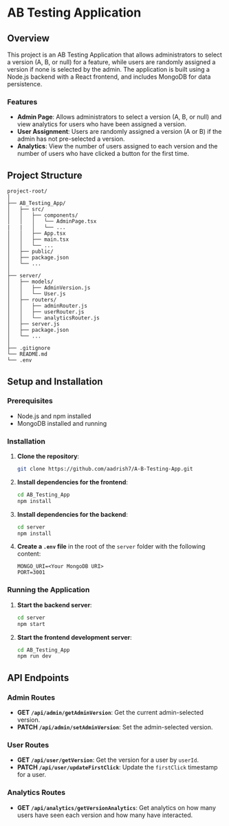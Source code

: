 # AB Testing Application

## Overview

This project is an AB Testing Application that allows administrators to select a version (A, B, or null) for a feature, while users are randomly assigned a version if none is selected by the admin. The application is built using a Node.js backend with a React frontend, and includes MongoDB for data persistence.

### Features

- **Admin Page**: Allows administrators to select a version (A, B, or null) and view analytics for users who have been assigned a version.
- **User Assignment**: Users are randomly assigned a version (A or B) if the admin has not pre-selected a version.
- **Analytics**: View the number of users assigned to each version and the number of users who have clicked a button for the first time.

## Project Structure

```plaintext
project-root/
│
├── AB_Testing_App/
│   ├── src/
│   │   ├── components/
│   │   │   └── AdminPage.tsx
|   |   │   └── ...
│   │   ├── App.tsx
│   │   ├── main.tsx
│   │   └── ...
│   ├── public/
│   ├── package.json
│   └── ...
│
├── server/
│   ├── models/
│   │   ├── AdminVersion.js
│   │   └── User.js
│   ├── routers/
│   │   ├── adminRouter.js
│   │   ├── userRouter.js
│   │   └── analyticsRouter.js
│   ├── server.js
│   ├── package.json
│   └── ...
│
├── .gitignore
└── README.md
└── .env
```
## Setup and Installation

### Prerequisites

- Node.js and npm installed
- MongoDB installed and running

### Installation

1. **Clone the repository**:
    ```sh
    git clone https://github.com/aadrish7/A-B-Testing-App.git
    ```

2. **Install dependencies for the frontend**:
    ```sh
    cd AB_Testing_App
    npm install
    ```

3. **Install dependencies for the backend**:
    ```sh
    cd server
    npm install
    ```

4. **Create a `.env` file** in the root of the `server` folder with the following content:
    ```
    MONGO_URI=<Your MongoDB URI>
    PORT=3001
    ```

### Running the Application

1. **Start the backend server**:
    ```sh
    cd server
    npm start
    ```

2. **Start the frontend development server**:
    ```sh
    cd AB_Testing_App
    npm run dev
    ```

## API Endpoints

### Admin Routes

- **GET `/api/admin/getAdminVersion`**: Get the current admin-selected version.
- **PATCH `/api/admin/setAdminVersion`**: Set the admin-selected version.

### User Routes

- **GET `/api/user/getVersion`**: Get the version for a user by `userId`.
- **PATCH `/api/user/updateFirstClick`**: Update the `firstClick` timestamp for a user.

### Analytics Routes

- **GET `/api/analytics/getVersionAnalytics`**: Get analytics on how many users have seen each version and how many have interacted.

